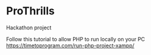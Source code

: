 # ProThrills
Hackathon project

Follow this tutorial to allow PHP to run locally on your PC
https://timetoprogram.com/run-php-project-xampp/
